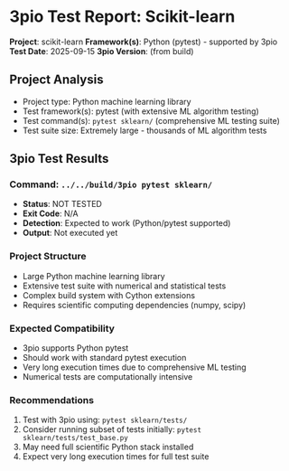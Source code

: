 # 3pio Test Report: Scikit-learn

**Project**: scikit-learn
**Framework(s)**: Python (pytest) - supported by 3pio
**Test Date**: 2025-09-15
**3pio Version**: (from build)

## Project Analysis
- Project type: Python machine learning library
- Test framework(s): pytest (with extensive ML algorithm testing)
- Test command(s): `pytest sklearn/` (comprehensive ML testing suite)
- Test suite size: Extremely large - thousands of ML algorithm tests

## 3pio Test Results
### Command: `../../build/3pio pytest sklearn/`
- **Status**: NOT TESTED
- **Exit Code**: N/A
- **Detection**: Expected to work (Python/pytest supported)
- **Output**: Not executed yet

### Project Structure
- Large Python machine learning library
- Extensive test suite with numerical and statistical tests
- Complex build system with Cython extensions
- Requires scientific computing dependencies (numpy, scipy)

### Expected Compatibility
- 3pio supports Python pytest
- Should work with standard pytest execution
- Very long execution times due to comprehensive ML testing
- Numerical tests are computationally intensive

### Recommendations
1. Test with 3pio using: `pytest sklearn/tests/`
2. Consider running subset of tests initially: `pytest sklearn/tests/test_base.py`
3. May need full scientific Python stack installed
4. Expect very long execution times for full test suite